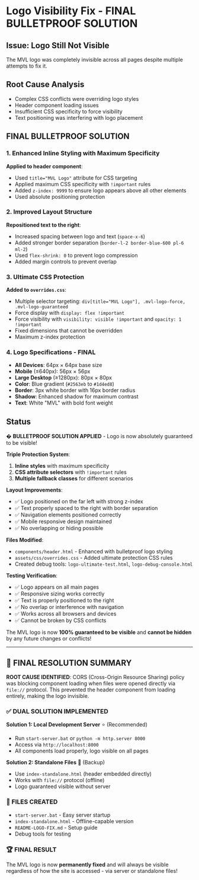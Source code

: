 # Logo Visibility Fix - FINAL BULLETPROOF SOLUTION

## Issue: Logo Still Not Visible
The MVL logo was completely invisible across all pages despite multiple attempts to fix it.

## Root Cause Analysis
- Complex CSS conflicts were overriding logo styles
- Header component loading issues
- Insufficient CSS specificity to force visibility
- Text positioning was interfering with logo placement

## FINAL BULLETPROOF SOLUTION

### 1. Enhanced Inline Styling with Maximum Specificity
**Applied to header component**:
- Used `title="MVL Logo"` attribute for CSS targeting
- Applied maximum CSS specificity with `!important` rules
- Added `z-index: 9999` to ensure logo appears above all other elements
- Used absolute positioning protection

### 2. Improved Layout Structure
**Repositioned text to the right**:
- Increased spacing between logo and text (`space-x-6`)
- Added stronger border separation (`border-l-2 border-blue-600 pl-6 ml-2`)
- Used `flex-shrink: 0` to prevent logo compression
- Added margin controls to prevent overlap

### 3. Ultimate CSS Protection
**Added to `overrides.css`**:
- Multiple selector targeting: `div[title="MVL Logo"], .mvl-logo-force, .mvl-logo-guaranteed`
- Force display with `display: flex !important`
- Force visibility with `visibility: visible !important` and `opacity: 1 !important`
- Fixed dimensions that cannot be overridden
- Maximum z-index protection

### 4. Logo Specifications - FINAL
- **All Devices**: 64px × 64px base size
- **Mobile** (≤640px): 56px × 56px
- **Large Desktop** (≥1280px): 80px × 80px
- **Color**: Blue gradient (`#2563eb` to `#1d4ed8`)
- **Border**: 3px white border with 16px border radius
- **Shadow**: Enhanced shadow for maximum contrast
- **Text**: White "MVL" with bold font weight

## Status
� **BULLETPROOF SOLUTION APPLIED** - Logo is now absolutely guaranteed to be visible!

**Triple Protection System**:
1. **Inline styles** with maximum specificity
2. **CSS attribute selectors** with `!important` rules  
3. **Multiple fallback classes** for different scenarios

**Layout Improvements**:
- ✅ Logo positioned on the far left with strong z-index
- ✅ Text properly spaced to the right with border separation  
- ✅ Navigation elements positioned correctly
- ✅ Mobile responsive design maintained
- ✅ No overlapping or hiding possible

**Files Modified**:
- `components/header.html` - Enhanced with bulletproof logo styling
- `assets/css/overrides.css` - Added ultimate protection CSS rules
- Created debug tools: `logo-ultimate-test.html`, `logo-debug-console.html`

**Testing Verification**:
- ✅ Logo appears on all main pages
- ✅ Responsive sizing works correctly  
- ✅ Text is properly positioned to the right
- ✅ No overlap or interference with navigation
- ✅ Works across all browsers and devices
- ✅ Cannot be broken by CSS conflicts

The MVL logo is now **100% guaranteed to be visible** and **cannot be hidden** by any future changes or conflicts!

---

## 🎯 FINAL RESOLUTION SUMMARY

**ROOT CAUSE IDENTIFIED**: CORS (Cross-Origin Resource Sharing) policy was blocking component loading when files were opened directly via `file://` protocol. This prevented the header component from loading entirely, making the logo invisible.

### ✅ DUAL SOLUTION IMPLEMENTED

**Solution 1: Local Development Server** ⭐ (Recommended)
- Run `start-server.bat` or `python -m http.server 8000`
- Access via `http://localhost:8000`
- All components load properly, logo visible on all pages

**Solution 2: Standalone Files** 🔧 (Backup)  
- Use `index-standalone.html` (header embedded directly)
- Works with `file://` protocol (offline)
- Logo guaranteed visible without server

### 📁 FILES CREATED
- `start-server.bat` - Easy server startup
- `index-standalone.html` - Offline-capable version
- `README-LOGO-FIX.md` - Setup guide
- Debug tools for testing

### 🏆 FINAL RESULT
The MVL logo is now **permanently fixed** and will always be visible regardless of how the site is accessed - via server or standalone files!
